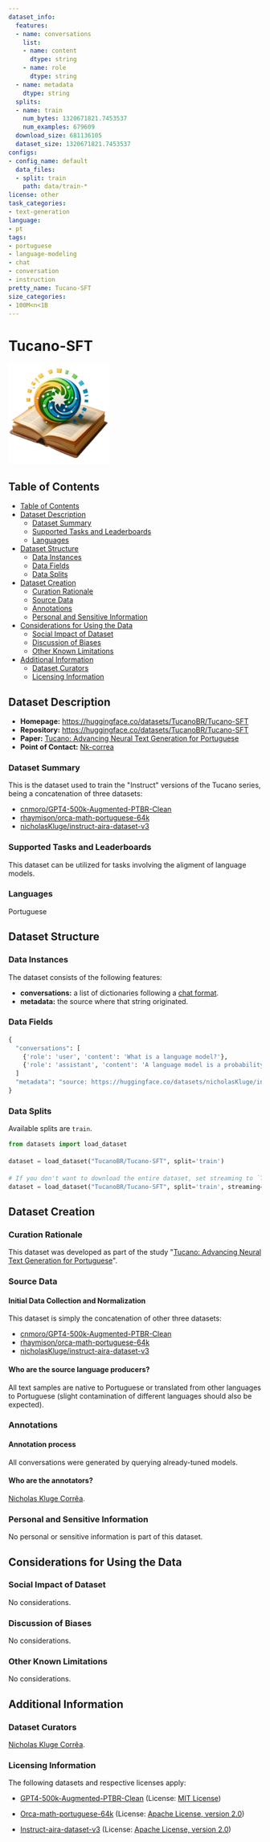```yaml
---
dataset_info:
  features:
  - name: conversations
    list:
    - name: content
      dtype: string
    - name: role
      dtype: string
  - name: metadata
    dtype: string
  splits:
  - name: train
    num_bytes: 1320671821.7453537
    num_examples: 679609
  download_size: 681136105
  dataset_size: 1320671821.7453537
configs:
- config_name: default
  data_files:
  - split: train
    path: data/train-*
license: other
task_categories:
- text-generation
language:
- pt
tags:
- portuguese
- language-modeling
- chat
- conversation
- instruction
pretty_name: Tucano-SFT
size_categories:
- 100M<n<1B
---
```


# Tucano-SFT

<img src="./logo-gigaverbo.png" height="200">

## Table of Contents

- [Table of Contents](#table-of-contents)
- [Dataset Description](#dataset-description)
  - [Dataset Summary](#dataset-summary)
  - [Supported Tasks and Leaderboards](#supported-tasks-and-leaderboards)
  - [Languages](#languages)
- [Dataset Structure](#dataset-structure)
  - [Data Instances](#data-instances)
  - [Data Fields](#data-fields)
  - [Data Splits](#data-splits)
- [Dataset Creation](#dataset-creation)
  - [Curation Rationale](#curation-rationale)
  - [Source Data](#source-data)
  - [Annotations](#annotations)
  - [Personal and Sensitive Information](#personal-and-sensitive-information)
- [Considerations for Using the Data](#considerations-for-using-the-data)
  - [Social Impact of Dataset](#social-impact-of-dataset)
  - [Discussion of Biases](#discussion-of-biases)
  - [Other Known Limitations](#other-known-limitations)
- [Additional Information](#additional-information)
  - [Dataset Curators](#dataset-curators)
  - [Licensing Information](#licensing-information)

## Dataset Description

- **Homepage:** https://huggingface.co/datasets/TucanoBR/Tucano-SFT
- **Repository:** https://huggingface.co/datasets/TucanoBR/Tucano-SFT
- **Paper:** [Tucano: Advancing Neural Text Generation for Portuguese](https://arxiv.org/abs/xxxx.xxxxx)
- **Point of Contact:** [Nk-correa](mailto:kluge@uni-bonn.de)

### Dataset Summary

This is the dataset used to train the "Instruct" versions of the Tucano series, being a concatenation of three datasets:

- [cnmoro/GPT4-500k-Augmented-PTBR-Clean](https://huggingface.co/datasets/cnmoro/GPT4-500k-Augmented-PTBR-Clean)
- [rhaymison/orca-math-portuguese-64k](https://huggingface.co/datasets/rhaymison/orca-math-portuguese-64k)
- [nicholasKluge/instruct-aira-dataset-v3](https://huggingface.co/datasets/nicholasKluge/instruct-aira-dataset-v3)

### Supported Tasks and Leaderboards

This dataset can be utilized for tasks involving the aligment of language models.

### Languages

Portuguese

## Dataset Structure

### Data Instances

The dataset consists of the following features:

- **conversations:** a list of dictionaries following a [chat format](https://github.com/huggingface/blog/blob/main/chat-templates.md).
- **metadata:** the source where that string originated.

### Data Fields

```python
{
  "conversations": [
    {'role': 'user', 'content': 'What is a language model?'},
    {'role': 'assistant', 'content': 'A language model is a probability distribution over a vocabulary.'},
  ]
  "metadata": "source: https://huggingface.co/datasets/nicholasKluge/instruct-aira-dataset-v3",
}
```

### Data Splits

Available splits are `train`.

```python
from datasets import load_dataset

dataset = load_dataset("TucanoBR/Tucano-SFT", split='train')

# If you don't want to download the entire dataset, set streaming to `True`
dataset = load_dataset("TucanoBR/Tucano-SFT", split='train', streaming=True)

```

## Dataset Creation

### Curation Rationale

This dataset was developed as part of the study "[Tucano: Advancing Neural Text Generation for Portuguese](https://arxiv.org/abs/xxxx.xxxxx)".

### Source Data

#### Initial Data Collection and Normalization

This dataset is simply the concatenation of other three datasets:

- [cnmoro/GPT4-500k-Augmented-PTBR-Clean](https://huggingface.co/datasets/cnmoro/GPT4-500k-Augmented-PTBR-Clean)
- [rhaymison/orca-math-portuguese-64k](https://huggingface.co/datasets/rhaymison/orca-math-portuguese-64k)
- [nicholasKluge/instruct-aira-dataset-v3](https://huggingface.co/datasets/nicholasKluge/instruct-aira-dataset-v3)

#### Who are the source language producers?

All text samples are native to Portuguese or translated from other languages to Portuguese (slight contamination of different languages should also be expected).

### Annotations

#### Annotation process

All conversations were generated by querying already-tuned models.

#### Who are the annotators?

[Nicholas Kluge Corrêa](mailto:kluge@uni-bonn.de).

### Personal and Sensitive Information

No personal or sensitive information is part of this dataset.

## Considerations for Using the Data

### Social Impact of Dataset

No considerations.

### Discussion of Biases

No considerations.

### Other Known Limitations

No considerations.

## Additional Information

### Dataset Curators

[Nicholas Kluge Corrêa](mailto:kluge@uni-bonn.de).

### Licensing Information

The following datasets and respective licenses apply:

- [GPT4-500k-Augmented-PTBR-Clean](https://huggingface.co/datasets/cnmoro/GPT4-500k-Augmented-PTBR-Clean) (License: [MIT License](https://mit-license.org/))

- [Orca-math-portuguese-64k](https://huggingface.co/datasets/rhaymison/orca-math-portuguese-64k) (License: [Apache License, version 2.0](https://www.apache.org/licenses/LICENSE-2.0.html))

- [Instruct-aira-dataset-v3](https://huggingface.co/datasets/nicholasKluge/instruct-aira-dataset-v3) (License: [Apache License, version 2.0](https://www.apache.org/licenses/LICENSE-2.0.html))
